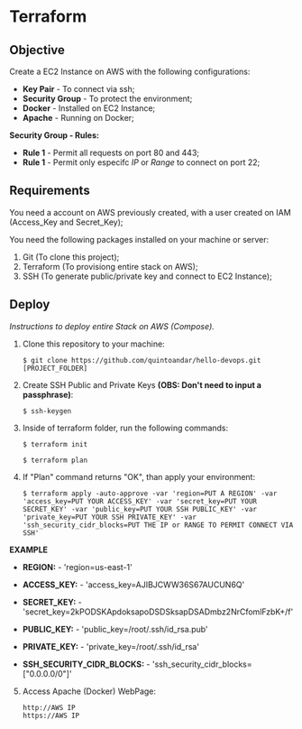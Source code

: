 # Terraform

## Objective

Create a EC2 Instance on AWS with the following configurations:

* **Key Pair** - To connect via ssh;
* **Security Group** - To protect the environment;
* **Docker** - Installed on EC2 Instance;
* **Apache** - Running on Docker;



**Security Group - Rules:**        
* **Rule 1** - Permit all requests on port 80 and 443;
* **Rule 1** - Permit only especifc _IP_ or _Range_ to connect on port 22;

## Requirements

You need a account on AWS previously created, with a user created on IAM (Access_Key and Secret_Key);

You need the following packages installed on your machine or server: 

1.  Git (To clone this project);
2.  Terraform (To provisiong entire stack on AWS);
3.  SSH (To generate public/private key and connect to EC2 Instance);

## Deploy

_Instructions to deploy entire Stack on AWS (Compose)._

1.  Clone this repository to your machine:

        $ git clone https://github.com/quintoandar/hello-devops.git [PROJECT_FOLDER]

2.  Create SSH Public and Private Keys **(OBS: Don't need to input a passphrase)**:

        $ ssh-keygen

3.  Inside of terraform folder, run the following commands:

        $ terraform init

        $ terraform plan

4.  If "Plan" command returns "OK", than apply your environment:

        $ terraform apply -auto-approve -var 'region=PUT A REGION' -var 'access_key=PUT YOUR ACCESS_KEY' -var 'secret_key=PUT YOUR SECRET_KEY' -var 'public_key=PUT YOUR SSH PUBLIC_KEY' -var 'private_key=PUT YOUR SSH PRIVATE_KEY' -var 'ssh_security_cidr_blocks=PUT THE IP or RANGE TO PERMIT CONNECT VIA SSH'
        

**EXAMPLE**

* **REGION:** - 'region=us-east-1'

* **ACCESS_KEY:** - 'access_key=AJIBJCWW36S67AUCUN6Q'

* **SECRET_KEY:** - 'secret_key=2kPODSKApdoksapoDSDSksapDSADmbz2NrCfomlFzbK+/f'

* **PUBLIC_KEY:** - 'public_key=/root/.ssh/id_rsa.pub'

* **PRIVATE_KEY:** - 'private_key=/root/.ssh/id_rsa'

* **SSH_SECURITY_CIDR_BLOCKS:** - 'ssh_security_cidr_blocks=["0.0.0.0/0"]'



5.  Access Apache (Docker) WebPage:

        http://AWS IP
        https://AWS IP


